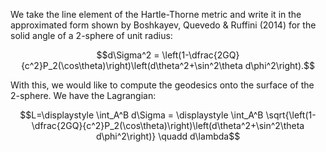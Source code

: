 We take the line element of the Hartle-Thorne metric and write it in the approximated form shown by Boshkayev, Quevedo & Ruffini (2014) for the solid angle of a 2-sphere of unit radius:

$$d\Sigma^2 = \left(1-\dfrac{2GQ}{c^2}P_2(\cos\theta)\right)\left(d\theta^2+\sin^2\theta d\phi^2\right).$$

With this, we would like to compute the geodesics onto the surface of the 2-sphere. We have the Lagrangian:

$$L=\displaystyle \int_A^B d\Sigma = \displaystyle \int_A^B \sqrt{\left(1-\dfrac{2GQ}{c^2}P_2(\cos\theta)\right)\left(d\theta^2+\sin^2\theta d\phi^2\right)} \quadd d\lambda$$
